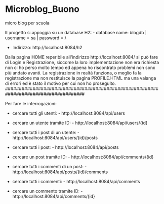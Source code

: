# Microblog_Buono
 micro blog per scuola
 
 Il progetto si appoggia su un database H2:    - database name: blogdb
                                               | username = sa
                                               | password = /
                                               
 - Indirizzo: http://localhost:8084/h2


Dalla pagina HOME reperibile all'indirizzo http://localhost:8084/ si può fare di Login e Registrazione, siccome la loro implementazione non era richiesta non ci ho perso molto tempo ed appena ho riscontrato problemi non sono più andato avanti. La registrazione in realtà funziona, o meglio fa la registrazione ma non restituisce la pagina PROFILE.HTML ma una valanga di errori ed è stato il motivo per cui non ho proseguito.
#####################################################################################
 
 Per fare le interrogazioni:
 
   - cercare tutti gli utenti:
                         - http://localhost:8084/api/users
   - cercare un utente tramite ID:
                         - http://localhost:8084/api/users/{id}
   - cercare tutti i post di un utente:
                         - http://localhost:8084/api/users/{id}/posts
   
   - cercare tutti i post:
                         - http://localhost:8084/api/posts
   - cercare un post tramite ID:
                         - http://localhost:8084/api/comments/{id}
   - cercare tutti i commenti di un post:
                         - http://localhost:8084/api/posts/{id}/comments
   
   - cercare tutti i commenti:
                         - http://localhost:8084/api/comments
   - cercare un commento tramite ID:
                         - http://localhost:8084/api/comments/{id}
